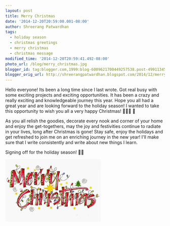 ```yaml
---
layout: post
title: Merry Christmas
date: '2014-12-20T20:59:00.001-08:00'
author: Shreerang Patwardhan
tags:
  - holiday season
  - christmas greetings
  - merry christmas
  - christmas message
modified_time: '2014-12-20T20:59:41.492-08:00'
photo_url: /blog/merry_christmas.jpg
blogger_id: tag:blogger.com,1999:blog-6009621700449257538.post-4991134532783076761
blogger_orig_url: http://shreerangpatwardhan.blogspot.com/2014/12/merry-christmas.html
---
```


Hello everyone! Its been a long time since I last wrote. Got real busy with some exciting projects and exciting opportunities. It has been a crazy and really exciting and knowledgeable journey this year. Hope you all had a great year and are looking forward to the holiday season! I wanted to take this opportunity to wish you all a very happy Christmas! 🎄🎅🏻 🎁

As you all relish the goodies, decorate every nook and corner of your home and enjoy the get-togethers, may the joy and festivities continue to radiate in your lives, long after Christmas is gone! Stay safe, enjoy the holidays and get refreshed to join me on an enriching journey in the new year! I'll make sure that I write consistently and write about new things I learn.

Signing off for the holiday season! 🍷🍷

<img src="/blog/merry_christmas.jpg" alt="Merry Christmas 2014" style="width: 60%;" />
